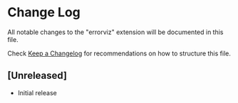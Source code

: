 # Change Log

All notable changes to the "errorviz" extension will be documented in this file.

Check [Keep a Changelog](http://keepachangelog.com/) for recommendations on how to structure this file.

## [Unreleased]

- Initial release